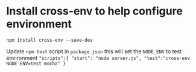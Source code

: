 # Install cross-env to help configure environment
`npm install cross-env --save-dev`

Update `npm test` script in `package.json`
this will set the `NODE_ENV` to test environment
  `
    "scripts":{
      "start": "node server.js",
      "test":"cross-env NODE-ENV=test mocha"
    }
  `
